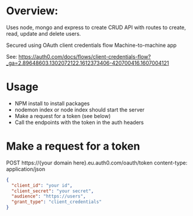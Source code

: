 # Overview:

Uses node, mongo and express to create CRUD API with routes
to create, read, update and delete users.

Secured using OAuth client credentials flow
Machine-to-machine app

See: https://auth0.com/docs/flows/client-credentials-flow?_ga=2.89648603.1302072122.1612373406-420700416.1607004121

# Usage

- NPM install to install packages
- nodemon index or node index should start the server
- Make a request for a token (see below)
- Call the endpoints with the token in the auth headers

# Make a request for a token

POST https://{your domain here}.eu.auth0.com/oauth/token
content-type: application/json

```json
{
  "client_id": "your id",
  "client_secret": "your secret",
  "audience": "https://users",
  "grant_type": "client_credentials"
}
```
